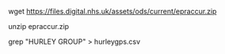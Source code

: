 wget https://files.digital.nhs.uk/assets/ods/current/epraccur.zip

unzip epraccur.zip

grep  "HURLEY GROUP" > hurleygps.csv

